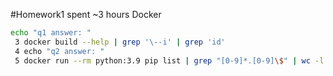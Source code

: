 #Homework1 spent ~3 hours
Docker
```bash
echo "q1 answer: "
 3 docker build --help | grep '\--i' | grep 'id'
 4 echo "q2 answer: "
 5 docker run --rm python:3.9 pip list | grep "[0-9]*.[0-9]\$" | wc -l
```
